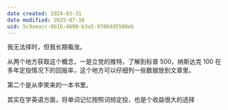 ```yaml
---
date created: 2024-03-31
date modified: 2025-07-10
uid: 5c9aeacc-0b16-4698-b3a5-9780dd5580eb
---
```


我无法择时，但我长期看涨。

<!-- more -->

从两个地方获取这个概念，一是立党的推特，了解到标普 500，纳斯达克 100 在多年定投情况下的回报率，这个地方可以仔细列一些数据放到文章里。

第二个是从李笑来的一本书里。

其实在学英语方面，将单词记忆按照词频定投，也是个收益很大的选择
